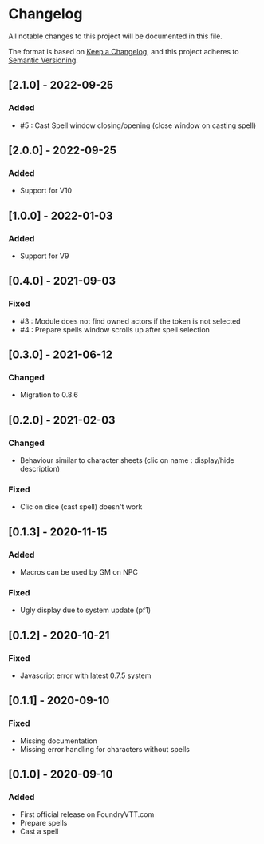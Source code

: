 # Changelog
All notable changes to this project will be documented in this file.

The format is based on [Keep a Changelog](https://keepachangelog.com/en/1.0.0/),
and this project adheres to [Semantic Versioning](https://semver.org/spec/v2.0.0.html).

## [2.1.0] - 2022-09-25
### Added
- #5 : Cast Spell window closing/opening (close window on casting spell)

## [2.0.0] - 2022-09-25
### Added
- Support for V10

## [1.0.0] - 2022-01-03
### Added
- Support for V9

## [0.4.0] - 2021-09-03
### Fixed
- #3 : Module does not find owned actors if the token is not selected
- #4 : Prepare spells window scrolls up after spell selection

## [0.3.0] - 2021-06-12
### Changed
- Migration to 0.8.6

## [0.2.0] - 2021-02-03
### Changed
- Behaviour similar to character sheets (clic on name : display/hide description)
### Fixed
- Clic on dice (cast spell) doesn't work

## [0.1.3] - 2020-11-15
### Added
- Macros can be used by GM on NPC
### Fixed
- Ugly display due to system update (pf1)

## [0.1.2] - 2020-10-21
### Fixed
- Javascript error with latest 0.7.5 system

## [0.1.1] - 2020-09-10
### Fixed
- Missing documentation
- Missing error handling for characters without spells

## [0.1.0] - 2020-09-10
### Added
- First official release on FoundryVTT.com
- Prepare spells
- Cast a spell
